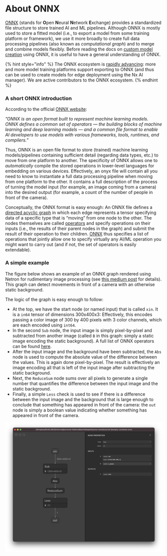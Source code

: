 # About ONNX

[ONNX](https://onnx.ai) (stands for **O**pen **N**eural **N**etwork **E**xchange) provides a standardized file structure to store trained AI and ML pipelines. Although ONNX is mostly used to store a fitted model (i.e., to export a model from some training platform or framework), we use it more broadly to create full data processing pipelines (also known as _computational graph_) and to merge and combine models flexibly. Before reading the docs on [custom model creation](custom-model-creation.md) using ONNX, it is useful to have a general understanding of ONNX.

{% hint style="info" %}
The ONNX ecosystem is [rapidly advancing](https://onnx.ai/about.html): more and more model training platforms support exporting to ONNX (and thus can be used to create models for edge deployment using the Nx AI manager). We are active contributors to the ONNX ecosystem.&#x20;
{% endhint %}

### A short ONNX introduction

According to the official [ONNX website](https://onnx.ai/index.html):

_”ONNX is an open format built to represent machine learning models. ONNX defines a common set of operators — the building blocks of machine learning and deep learning models — and a common file format to enable AI developers to use models with various frameworks, tools, runtimes, and compilers.”_

Thus, ONNX is an open file format to store (trained) machine learning models/pipelines containing sufficient detail (regarding data types, etc.) to move from one platform to another. The specificity of ONNX allows one to _automatically_ compile the stored operations in lower-level languages for embedding on various devices. Effectively, an onyx file will contain all you need to know to instantiate a full data processing pipeline when moving from one platform to the other. It contains a full description of the process of turning the model input (for example, an image coming from a camera) into the desired output (for example, a count of the number of people in front of the camera).

Conceptually, the ONNX format is easy enough: An ONNX file defines a [directed acyclic graph](https://en.wikipedia.org/wiki/Directed\_acyclic\_graph) in which each edge represents a tensor specifying data of a specific type that is “moving” from one node to the other. The nodes themselves are called [operators](https://github.com/onnx/onnx/blob/master/docs/Operators.md) and specify operations on their inputs (i.e., the results of their parent nodes in the graph) and submit the result of their operation to their children. [ONNX](https://onnx.ai/)  thus specifies a list of operations that jointly allow one to specify virtually any AI/ML operation you might want to carry out (and if not, the set of operators is easily extendable).

### A simple example

The figure below shows an example of an ONNX graph rendered using Netron for rudimentary image processing (see [this medium post](https://towardsdatascience.com/onnx-for-image-processing-from-scratch-6694f9b141b0) for details). This graph can detect movements in front of a camera with an otherwise static background.

The logic of the graph is easy enough to follow:

* At the top, we have the start node (or named input) that is called `xin`. It is a `in64` tensor of dimensions 300x400x3: Effectively, this encodes passing a color image of 300 by 400 pixels with 3 color channels, which are each encoded using `int64`.
* In the second `Sub` node, the input image is simply pixel-by-pixel and subtracted from another image (called `B` in this graph: simply a static image encoding the static background). A full list of ONNX operators can be found [here](https://github.com/onnx/onnx/blob/main/docs/Operators.md).
* After the input image and the background have been subtracted, the `Abs` node is used to compute the absolute value of the difference between the values. This is again done pixel-by-pixel. The result is effectively an image encoding all that is left of the input image after subtracting the static background.
* Next, the `ReduceSum` node sums over all pixels to generate a single number that quantifies the difference between the input image and the static background.&#x20;
* Finally, a simple `Less` check is used to see if there is a difference between the input image and the background that is large enough to conclude that something has appeared in front of the camera: the `out` node is simply a boolean value indicating whether something has appeared in front of the camera.

![](../.gitbook/assets/graph1.png)



